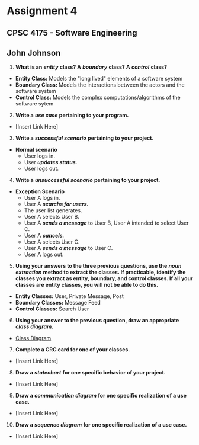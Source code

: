 # Assignment 4
## CPSC 4175 - Software Engineering
## John Johnson

1. __What is an__ ___entity___ __class? A__ ___boundary___ __class? A__ ___control___ __class?__
  - __Entity Class:__ Models the "long lived" elements of a software system
  - __Boundary Class:__ Models the interactions between the actors and the software system
  - __Control Class:__ Models the complex computations/algorithms of the software sytem
2. __Write a__ ___use case___ __pertaining to your program.__
  - [Insert Link Here]
3. __Write a__ ___successful scenario___ __pertaining to your project.__
  - __Normal scenario__
    - User logs in.
    - User ___updates status.___
    - User logs out.
4. __Write a__ ___unsuccessful scenario___ __pertaining to your project.__
  - __Exception Scenario__
    - User A logs in.
    - User A ___searchs for users.___
    - The user list generates.
    - User A selects User B.
    - User A ___sends a message___ to User B, User A intended to select User C.
    - User A ___cancels.___
    - User A selects User C.
    - User A ___sends a message___ to User C.
    - User A logs out.
5. __Using your answers to the three previous questions, use the__ ___noun extraction___ __method to extract the classes. If practicable, identify the classes you extract as entity, boundary, and control classes. If all your classes are entity classes, you will not be able to do this.__
  - __Entity Classes:__ User, Private Message, Post
  - __Boundary Classes:__ Message Feed
  - __Control Classes:__ Search User
6. __Using your answer to the previous question, draw an appropriate__ ___class diagram.___
  - [Class Diagram](https://github.com/JsoftEng/CPSC4175/blob/master/Homework/Assignment%204/Diagrams/Message%20System%20Class%20Diagram.pdf)
7. __Complete a CRC card for one of your classes.__
  - [Insert Link Here]
8. __Draw a__ ___statechart___ __for one specific behavior of your project.__
  - [Insert Link Here]
9. __Draw a__ ___communication diagram___ __for one specific realization of a use case.__
  - [Insert Link Here]
10. __Draw a__ ___sequence diagram___ __for one specific realization of a use case.__
  - [Insert Link Here]
